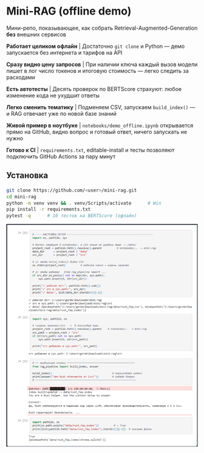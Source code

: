 #  Mini-RAG (offline demo)

Мини-репо, показывающее, как собрать Retrieval-Augmented-Generation **без** внешних сервисов

 **Работает целиком офлайн** | Достаточно `git clone` и Python — демо запускается без интернета и тарифов на API

 **Сразу видно цену запросов** | При наличии ключа каждый вызов модели пишет в лог число токенов и итоговую стоимость — легко следить за расходами 

 **Есть автотесты** | Десять проверок по BERTScore страхуют: любое изменение кода не ухудшит ответы 

 **Легко сменить тематику** | Подменяем CSV, запускаем `build_index()` — и RAG отвечает уже по новой базе знаний 

 **Живой пример в ноутбуке** | `notebooks/demo_offline.ipynb` открывается прямо на GitHub, видно вопрос и готовый ответ, ничего запускать не нужно 

 **Готово к CI** | `requirements.txt`, editable-install и тесты позволяют подключить GitHub Actions за пару минут 



## Установка
```bash
git clone https://github.com/<user>/mini-rag.git
cd mini-rag
python -m venv venv && . venv/Scripts/activate      # Win
pip install -r requirements.txt
pytest -q      # 10 тестов на BERTScore (офлайн)
```
![Demo](docs/screenshot.png)
